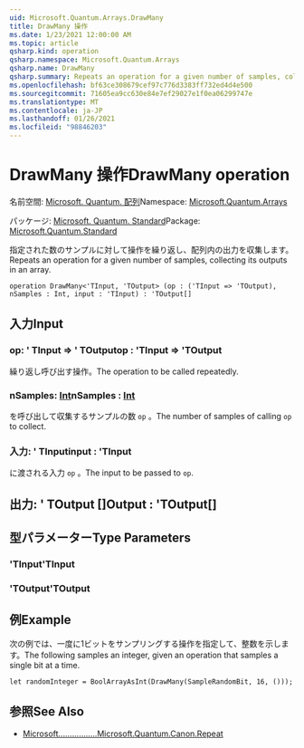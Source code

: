 ```yaml
---
uid: Microsoft.Quantum.Arrays.DrawMany
title: DrawMany 操作
ms.date: 1/23/2021 12:00:00 AM
ms.topic: article
qsharp.kind: operation
qsharp.namespace: Microsoft.Quantum.Arrays
qsharp.name: DrawMany
qsharp.summary: Repeats an operation for a given number of samples, collecting its outputs in an array.
ms.openlocfilehash: bf63ce308679cef97c776d3383ff732ed4d4e500
ms.sourcegitcommit: 71605ea9cc630e84e7ef29027e1f0ea06299747e
ms.translationtype: MT
ms.contentlocale: ja-JP
ms.lasthandoff: 01/26/2021
ms.locfileid: "98846203"
---
```

# <a name="drawmany-operation"></a><span data-ttu-id="afd87-102">DrawMany 操作</span><span class="sxs-lookup"><span data-stu-id="afd87-102">DrawMany operation</span></span>

<span data-ttu-id="afd87-103">名前空間: [Microsoft. Quantum. 配列](xref:Microsoft.Quantum.Arrays)</span><span class="sxs-lookup"><span data-stu-id="afd87-103">Namespace: [Microsoft.Quantum.Arrays](xref:Microsoft.Quantum.Arrays)</span></span>

<span data-ttu-id="afd87-104">パッケージ: [Microsoft. Quantum. Standard](https://nuget.org/packages/Microsoft.Quantum.Standard)</span><span class="sxs-lookup"><span data-stu-id="afd87-104">Package: [Microsoft.Quantum.Standard](https://nuget.org/packages/Microsoft.Quantum.Standard)</span></span>


<span data-ttu-id="afd87-105">指定された数のサンプルに対して操作を繰り返し、配列内の出力を収集します。</span><span class="sxs-lookup"><span data-stu-id="afd87-105">Repeats an operation for a given number of samples, collecting its outputs in an array.</span></span>

```qsharp
operation DrawMany<'TInput, 'TOutput> (op : ('TInput => 'TOutput), nSamples : Int, input : 'TInput) : 'TOutput[]
```


## <a name="input"></a><span data-ttu-id="afd87-106">入力</span><span class="sxs-lookup"><span data-stu-id="afd87-106">Input</span></span>

### <a name="op--tinput--toutput"></a><span data-ttu-id="afd87-107">op: ' TInput => ' TOutput</span><span class="sxs-lookup"><span data-stu-id="afd87-107">op : 'TInput => 'TOutput</span></span> 

<span data-ttu-id="afd87-108">繰り返し呼び出す操作。</span><span class="sxs-lookup"><span data-stu-id="afd87-108">The operation to be called repeatedly.</span></span>


### <a name="nsamples--int"></a><span data-ttu-id="afd87-109">nSamples: [Int](xref:microsoft.quantum.lang-ref.int)</span><span class="sxs-lookup"><span data-stu-id="afd87-109">nSamples : [Int](xref:microsoft.quantum.lang-ref.int)</span></span>

<span data-ttu-id="afd87-110">を呼び出して収集するサンプルの数 `op` 。</span><span class="sxs-lookup"><span data-stu-id="afd87-110">The number of samples of calling `op` to collect.</span></span>


### <a name="input--tinput"></a><span data-ttu-id="afd87-111">入力: ' TInput</span><span class="sxs-lookup"><span data-stu-id="afd87-111">input : 'TInput</span></span>

<span data-ttu-id="afd87-112">に渡される入力 `op` 。</span><span class="sxs-lookup"><span data-stu-id="afd87-112">The input to be passed to `op`.</span></span>



## <a name="output--toutput"></a><span data-ttu-id="afd87-113">出力: ' TOutput []</span><span class="sxs-lookup"><span data-stu-id="afd87-113">Output : 'TOutput[]</span></span>



## <a name="type-parameters"></a><span data-ttu-id="afd87-114">型パラメーター</span><span class="sxs-lookup"><span data-stu-id="afd87-114">Type Parameters</span></span>

### <a name="tinput"></a><span data-ttu-id="afd87-115">'TInput</span><span class="sxs-lookup"><span data-stu-id="afd87-115">'TInput</span></span>


### <a name="toutput"></a><span data-ttu-id="afd87-116">'TOutput</span><span class="sxs-lookup"><span data-stu-id="afd87-116">'TOutput</span></span>



## <a name="example"></a><span data-ttu-id="afd87-117">例</span><span class="sxs-lookup"><span data-stu-id="afd87-117">Example</span></span>

<span data-ttu-id="afd87-118">次の例では、一度に1ビットをサンプリングする操作を指定して、整数を示します。</span><span class="sxs-lookup"><span data-stu-id="afd87-118">The following samples an integer, given an operation that samples a single bit at a time.</span></span>

```qsharp
let randomInteger = BoolArrayAsInt(DrawMany(SampleRandomBit, 16, ()));
```

## <a name="see-also"></a><span data-ttu-id="afd87-119">参照</span><span class="sxs-lookup"><span data-stu-id="afd87-119">See Also</span></span>

- [<span data-ttu-id="afd87-120">Microsoft.................</span><span class="sxs-lookup"><span data-stu-id="afd87-120">Microsoft.Quantum.Canon.Repeat</span></span>](xref:Microsoft.Quantum.Canon.Repeat)